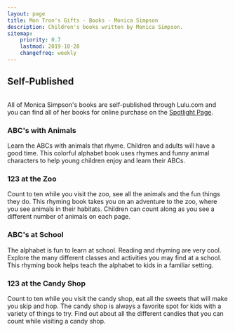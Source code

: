 ```yaml
---
layout: page
title: Mon Tron's Gifts - Books - Monica Simpson
description: Children's books written by Monica Simpson.
sitemap:
    priority: 0.7
    lastmod: 2019-10-28
    changefreq: weekly
---
```

## Self-Published

<span class="image left"><img src="{{ site.baseurl }}/images/pic04.jpg" alt="" /></span>

All of Monica Simpson's books are self-published through Lulu.com and you can find all of her books for online purchase on the [Spotlight Page](http://www.lulu.com/spotlight/MonicaSimpson).

### ABC's with Animals
<div class="box">
  <p>
  Learn the ABCs with animals that rhyme. Children and adults will have a good time. This colorful alphabet book uses rhymes and funny animal characters to help young children enjoy and learn their ABCs.
  </p>
</div>

### 123 at the Zoo
<div class="box">
  <p>
  Count to ten while you visit the zoo, see all the animals and the fun things they do. This rhyming book takes you on an adventure to the zoo, where you see animals in their habitats. Children can count along as you see a different number of animals on each page.
  </p>
</div>

### ABC's at School
<div class="box">
  <p>
  The alphabet is fun to learn at school. Reading and rhyming are very cool. Explore the many different classes and activities you may find at a school. This rhyming book helps teach the alphabet to kids in a familiar setting.
  </p>
</div>

### 123 at the Candy Shop
<div class="box">
  <p>
  Count to ten while you visit the candy shop, eat all the sweets that will make you skip and hop. The candy shop is always a favorite spot for kids with a variety of things to try. Find out about all the different candies that you can count while visiting a candy shop.
  </p>
</div>


<span class="image left"><img src="{{ site.baseurl }}/images/pic05.jpg" alt="" /></span>
